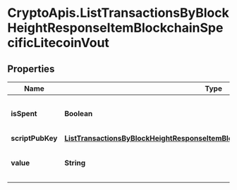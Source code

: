 # CryptoApis.ListTransactionsByBlockHeightResponseItemBlockchainSpecificLitecoinVout

## Properties

Name | Type | Description | Notes
------------ | ------------- | ------------- | -------------
**isSpent** | **Boolean** | Defines whether the output is spent or not. | 
**scriptPubKey** | [**ListTransactionsByBlockHeightResponseItemBlockchainSpecificLitecoinScriptPubKey**](ListTransactionsByBlockHeightResponseItemBlockchainSpecificLitecoinScriptPubKey.md) |  | 
**value** | **String** | Represents the sent/received amount. | 


